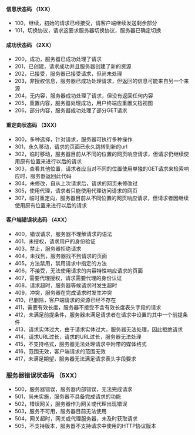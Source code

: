 #### 信息状态码 （1XX）
  - 100，继续，初始的请求已经接受，请客户端继续发送剩余部分
  - 101，切换协议，请求这要求服务器切换协议，服务器已确定切换

#### 成功状态码 （2XX）
  - 200，成功，服务器已成功处理了请求
  - 201，已创建，请求成功并且服务器创建了新的资源
  - 202，已接受，服务器已接受请求，但尚未处理
  - 203，非授权信息，服务器已成功处理请求，但返回的信息可能来自另一个来源
  - 204，无内容，服务器成功处理了请求，但没有返回任何内容
  - 205，重置内容，服务器处理成功，用户终端应重置文档视图
  - 206，部分内容，服务器成功处理了部分GET请求

#### 重定向状态码 （3XX）
  - 300，多种选择，针对请求，服务器可执行多种操作
  - 301，永久移动，请求的页面已永久跳转到新的url
  - 302，临时移动，服务器目前从不同的位置的网页响应请求，但请求仍继续使用原有位置来进行以后的请求
  - 303，查看其他位置，请求者应当对不同的位置使用单独的GET请求来检索响应时，服务器返回此代码
  - 304，未修改，自从上次请求后，请求的网页未修改过
  - 305，使用代理，请求者只能使用代理访问请求的网页
  - 307，临时重定向，服务器目前从不同位置的网页响应请求，但请求者因继续使用原有位置来进行以后的请求

#### 客户端错误状态码 （4XX）
  - 400，错误请求，服务器不理解请求的语法
  - 401，未授权，请求用户的身份验证
  - 403，禁止，服务器拒绝请求
  - 404，未找到，服务器找不到请求的页面
  - 405，方法禁用，禁用请求中指定的方法
  - 406，不接受，无法使用请求的内容特性响应请求的页面
  - 407，需要代理授权，请求需要代理的身份认证
  - 408，请求超时，服务器等候请求时发生超时
  - 409，冲突，服务器在完成请求时发生冲突
  - 410，已删除，客户端请求的资源已经不存在
  - 411，需要有效长度，服务器不接受不含有效长度表头字段的请求
  - 412，未满足前提条件，服务器未满足请求者在请求中设置的其中一个前提条件
  - 413，请求实体过大，由于请求实体过大，服务器无法处理，因此拒绝请求
  - 414，请求URL过长，请求的URL过长，服务器无法处理
  - 415，不支持格式，服务器无法处理请求中附带的媒体格式
  - 416，范围无效，客户端请求的范围无效
  - 417，未满足期望，服务器无法满足请求表头字段要求

### 服务器错误状态码 （5XX）
  - 500，服务器错误，服务器内部错误，无法完成请求
  - 501，尚未实施，服务器不具备完成请求的功能
  - 502，错误网关，服务器作为网关或代理出现错误
  - 503，服务不可用，服务器目前无法使用
  - 504，网关超时，网关或代理服务器，未及时获取请求
  - 505，不支持版本，服务器不支持请求中使用的HTTP协议版本
